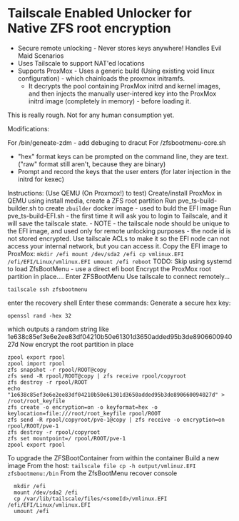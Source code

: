 # Tailscale Enabled Unlocker for Native ZFS root encryption

* Secure remote unlocking - Never stores keys anywhere! Handles Evil Maid Scenarios
* Uses Tailscale to support NAT'ed locations
* Supports ProxMox - Uses a generic build (Using existing void linux configuration) - which chainloads the proxmox initramfs. 
  * It decrypts the pool containing ProxMox initrd and kernel images, and then injects the manually user-intered key into the ProxMox initrd image (completely in memory) - before loading it. 
  

This is really rough. Not for any human consumption yet. 


Modifications: 

For /bin/geneate-zdm - add debuging to dracut
For /zfsbootmenu-core.sh 
  - "hex" format keys can be prompted on the command line, they are text. ("raw" format still aren't, because they are binary)
  - Prompt and record the keys that the user enters (for later injection in the initrd for kexec)


Instructions: (Use QEMU (On Proxmox!) to test)
  Create/install ProxMox in QEMU using install media, create a ZFS root partition
  Run pve_ts-build-builder.sh to create `zbuilder` docker image - used to buld the EFI image
  Run pve_ts-build-EFI.sh - the first time it will ask you to login to Tailscale, and it will save the tailscale state.
    - NOTE - the tailscale node should be unique to the EFI image, and used only for remote unlocking purposes - the node 
    id is not stored encrypted. Use tailscale ACLs to make it so the EFI node can not access your internal network, but you can
    access it. 
  Copy the EFI image to ProxMox: 
    ```
    mkdir /efi
    mount /dev/sda2 /efi
    cp vmlinux.EFI /efi/EFI/Linux/vmlinux.EFI
    umount /efi
    reboot
    ```
  TODO: Skip using systemd to load ZfsBootMenu - use a direct efi boot
  Encrypt the ProxMox root partition in place....
  Enter ZFSBootMenu
  Use tailscale to connect remotely... 
  ```
  tailscale ssh zfsbootmenu 
  ```
  enter the recovery shell
  Enter these commands: 
  Generate a secure hex key: 
  ```
  openssl rand -hex 32 
  ```
  which outputs a random string like 1e638c85ef3e6e2ee83df04210b50e61301d3650added95b3de890660094027d
  Now encrypt the root partition in place
  ```
  zpool export rpool
  zpool import rpool
  zfs snapshot -r rpool/ROOT@copy
  zfs send -R rpool/ROOT@copy | zfs receive rpool/copyroot
  zfs destroy -r rpool/ROOT
  echo "1e638c85ef3e6e2ee83df04210b50e61301d3650added95b3de890660094027d" > /root/root_keyfile
  zfs create -o encryption=on -o keyformat=hex -o keylocation=file:///root/root_keyfile rpool/ROOT
  zfs send -R rpool/copyroot/pve-1@copy | zfs receive -o encryption=on rpool/ROOT/pve-1
  zfs destroy -r rpool/copyroot
  zfs set mountpoint=/ rpool/ROOT/pve-1
  zpool export rpool
  ```

To upgrade the ZFSBootContainer from within the container
Build a new image
From the host: `tailscale file cp -h output/vmlinuz.EFI zfsbootmenu:/bin`
From the ZfsBootMenu recover console 
```
  mkdir /efi
  mount /dev/sda2 /efi
  cp /var/lib/tailscale/files/<someId>/vmlinux.EFI /efi/EFI/Linux/vmlinux.EFI
  umount /efi
  ```
